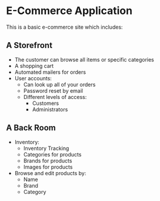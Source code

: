 # E-Commerce Application

This is a basic e-commerce site which includes:

## A Storefront

* The customer can browse all items or specific categories
* A shopping cart
* Automated mailers for orders
* User accounts:
  * Can look up all of your orders
  * Password reset by email
  * Different levels of access:
    * Customers
    * Administrators

## A Back Room

* Inventory:
  * Inventory Tracking
  * Categories for products
  * Brands for products
  * Images for products
* Browse and edit products by:
  * Name
  * Brand
  * Category

